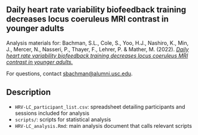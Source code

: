 ## Daily heart rate variability biofeedback training decreases locus coeruleus MRI contrast in younger adults

Analysis materials for: Bachman, S.L., Cole, S., Yoo, H.J., Nashiro, K., Min, J., Mercer, N., Nasseri, P., Thayer, F., Lehrer, P. & Mather, M. (2022). [*Daily heart rate variability biofeedback training decreases locus coeruleus MRI contrast in younger adults.*](https://www.medrxiv.org/content/10.1101/2022.02.04.22270468v1)

For questions, contact [sbachman\@alumni.usc.edu](mailto:sbachman@alumni.usc.edu).

## Description

- `HRV-LC_participant_list.csv`: spreadsheet detailing participants and sessions included for analysis
- `scripts/`: scripts for statistical analysis
- `HRV-LC_analysis.Rmd`: main analysis document that calls relevant scripts

